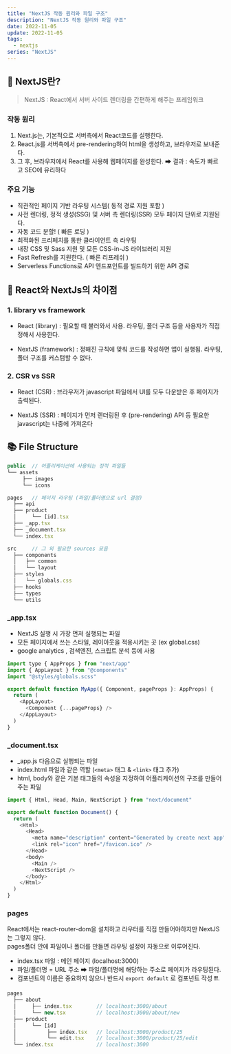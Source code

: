 ```yaml
---
title: "NextJS 작동 원리와 파일 구조"
description: "NextJS 작동 원리와 파일 구조"
date: 2022-11-05
update: 2022-11-05
tags:
  - nextjs
series: "NextJS"
---
```


## 🧐 NextJS란?

> NextJS : React에서 서버 사이드 렌더링을 간편하게 해주는 프레임워크

### 작동 원리

1. Next.js는, 기본적으로 서버측에서 React코드를 실행한다.
2. React.js를 서버측에서 pre-rendering하여 html을 생성하고, 브라우저로 보내준다.
3. 그 후, 브라우저에서 React를 사용해 웹페이지를 완성한다. ➡ 결과 : 속도가 빠르고 SEO에 유리하다

### 주요 기능

- 직관적인 페이지 기반 라우팅 시스템( 동적 경로 지원 포함 )
- 사전 렌더링, 정적 생성(SSG) 및 서버 측 렌더링(SSR) 모두 페이지 단위로 지원된다.
- 자동 코드 분할! ( 빠른 로딩 )
- 최적화된 프리페치를 통한 클라이언트 측 라우팅
- 내장 CSS 및 Sass 지원 및 모든 CSS-in-JS 라이브러리 지원
- Fast Refresh를 지원한다. ( 빠른 리프레쉬 )
- Serverless Functions로 API 엔드포인트를 빌드하기 위한 API 경로

## 🔎 React와 NextJs의 차이점

### 1. library vs framework

- React (library) : 필요할 때 불러와서 사용. 라우팅, 폴더 구조 등을 사용자가 직접 정해서 사용한다.

- NextJS (framework) : 정해진 규칙에 맞춰 코드를 작성하면 앱이 실행됨. 라우팅, 폴더 구조를 커스텀할 수 없다.

### 2. CSR vs SSR

- React (CSR) : 브라우저가 javascript 파일에서 UI를 모두 다운받은 후 페이지가 출력된다.

- NextJS (SSR) : 페이지가 먼저 렌더링된 후 (pre-rendering) API 등 필요한 javascript는 나중에 가져온다

## 📚 File Structure

```js
public  // 어플리케이션에 사용되는 정적 파일들
└── assets
     ├── images
     └── icons

pages   // 페이지 라우팅 (파일/폴더명으로 url 결정)
  ├── api
  ├── product
  │     └── [id].tsx
  ├── _app.tsx
  ├── _document.tsx
  └── index.tsx

src     // 그 외 필요한 sources 모음
  ├── components
  │   ├── common
  │   └── layout
  ├── styles
  │   └── globals.css
  ├── hooks
  ├── types
  └── utils
```

### \_app.tsx

- NextJS 실행 시 가장 먼저 실행되는 파일
- 모든 페이지에서 쓰는 스타일, 레이아웃을 적용시키는 곳 (ex global.css)
- google analytics , 검색엔진, 스크립트 분석 등에 사용

```js
import type { AppProps } from "next/app"
import { AppLayout } from "@components"
import "@styles/globals.scss"

export default function MyApp({ Component, pageProps }: AppProps) {
  return (
    <AppLayout>
      <Component {...pageProps} />
    </AppLayout>
  )
}
```

### \_document.tsx

- \_app.js 다음으로 실행되는 파일
- index.html 파일과 같은 역할 (`<meta>` 태그 & `<link>` 태그 추가)
- html, body와 같은 기본 태그들의 속성을 지정하여 어플리케이션의 구조를 만들어 주는 파일

```js
import { Html, Head, Main, NextScript } from "next/document"

export default function Document() {
  return (
    <Html>
      <Head>
        <meta name="description" content="Generated by create next app" />
        <link rel="icon" href="/favicon.ico" />
      </Head>
      <body>
        <Main />
        <NextScript />
      </body>
    </Html>
  )
}
```

### pages

React에서는 react-router-dom을 설치하고 라우터를 직접 만들어야하지만 NextJS는 그렇지 않다.
<br/> pages폴더 안에 파일이나 폴더를 만들면 라우팅 설정이 자동으로 이루어진다.

- index.tsx 파일 : 메인 페이지 (localhost:3000)
- 파일/폴더명 = URL 주소 ➡ 파일/폴더명에 해당하는 주소로 페이지가 라우팅된다.
- 컴포넌트의 이름은 중요하지 않으나 반드시 `export default` 로 컴포넌트 작성 ❗❗.

```js
pages
  ├── about
  │     ├── index.tsx        // localhost:3000/about
  │     └── new.tsx          // localhost:3000/about/new
  ├── product
  │     └── [id]
  │          ├── index.tsx   // localhost:3000/product/25
  │          └── edit.tsx    // localhost:3000/product/25/edit
  └── index.tsx              // localhost:3000
```
